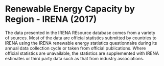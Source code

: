 # Renewable Energy Capacity by Region - IRENA (2017)

The data presented in the IRENA REsource database comes from a variety of sources. Most of the data are official statistics submitted by countries to IRENA using the IRENA renewable energy statistics questionnaire during its annual data collection cycle or taken from official publications. Where official statistics are unavailable, the statistics are supplemented with IRENA estimates or third party data such as that from industry associations.